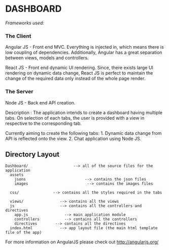 
# DASHBOARD


*Frameworks used:*

### The Client
Angular JS  - Front end MVC.
	Everything is injected in, which means there is low coupling of dependencies. Additionally, Angular has a great separation between views, models and controllers.

React JS - Front end dynamic UI rendering.
	Since, there exists large UI rendering on dynamic data change, React JS is perfect
	to maintain the change of the required data only instead of the whole page render.

### The Server
Node JS - Back end API creation.

Description : The application intends to create a dashboard having multiple tabs. On selection of each tabs, the user is provided with a view in respective to the corresponding tab.

Currently aiming to create the following tabs: 
	1. Dynamic data change from API is reflected onto the view.
	2. Chat application using Node JS.

## Directory Layout

```
Dashboard/                    --> all of the source files for the application
  assets
  	jsons                          --> contains the json files
  	images                          --> contains the images files
  
  css/               --> contains all the styles required in the tabs
  
  views/                --> contains all the views
  js 					--> contains all the controllers and directives
	app.js                --> main application module
	controllers 		  --> contains all the controllers
	directives 		  --> contains all the directives
  index.html            --> app layout file (the main html template file of the app)
```
For more information on AngularJS please check out http://angularjs.org/
